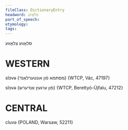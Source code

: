 ```yaml
---
fileClass: DictionaryEntry
headword: סלאָווע
part_of_speech: 
etymology: 
tags: 
---
```

סלאָווע
צלאָווע

WESTERN
========

slɔvə {מסתּמא פֿון אונטערלאַנד} {WTCP, Vác, 47197}

slɔvə {פֿון ערגעץ אַנדערש} {WTCP, Berettyó-Újfalu, 47212}

CENTRAL
========

cluvə {POLAND, Warsaw, 52211}